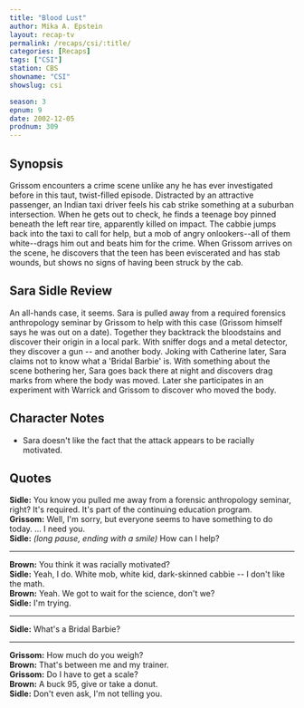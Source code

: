 ```yaml
---
title: "Blood Lust"
author: Mika A. Epstein
layout: recap-tv
permalink: /recaps/csi/:title/
categories: [Recaps]
tags: ["CSI"]
station: CBS
showname: "CSI"
showslug: csi

season: 3  
epnum: 9
date: 2002-12-05
prodnum: 309  
---
```


## Synopsis

Grissom encounters a crime scene unlike any he has ever investigated before in this taut, twist-filled episode. Distracted by an attractive passenger, an Indian taxi driver feels his cab strike something at a suburban intersection. When he gets out to check, he finds a teenage boy pinned beneath the left rear tire, apparently killed on impact. The cabbie jumps back into the taxi to call for help, but a mob of angry onlookers--all of them white--drags him out and beats him for the crime. When Grissom arrives on the scene, he discovers that the teen has been eviscerated and has stab wounds, but shows no signs of having been struck by the cab.

## Sara Sidle Review

An all-hands case, it seems. Sara is pulled away from a required forensics anthropology seminar by Grissom to help with this case (Grissom himself says he was out on a date). Together they backtrack the bloodstains and discover their origin in a local park. With sniffer dogs and a metal detector, they discover a gun -- and another body. Joking with Catherine later, Sara claims not to know what a 'Bridal Barbie' is. With something about the scene bothering her, Sara goes back there at night and discovers drag marks from where the body was moved. Later she participates in an experiment with Warrick and Grissom to discover who moved the body.

## Character Notes

* Sara doesn't like the fact that the attack appears to be racially motivated.

## Quotes

**Sidle:** You know you pulled me away from a forensic anthropology seminar, right? It's required. It's part of the continuing education program.  
**Grissom:** Well, I'm sorry, but everyone seems to have something to do today. ... I need you.  
**Sidle:** _(long pause, ending with a smile)_ How can I help?  

- - -

**Brown:** You think it was racially motivated?  
**Sidle:** Yeah, I do. White mob, white kid, dark-skinned cabbie -- I don't like the math.  
**Brown:** Yeah. We got to wait for the science, don't we?  
**Sidle:** I'm trying.  

- - -

**Sidle:** What's a Bridal Barbie?
  

- - -

**Grissom:** How much do you weigh?  
**Brown:** That's between me and my trainer.  
**Grissom:** Do I have to get a scale?  
**Brown:** A buck 95, give or take a donut.  
**Sidle:** Don't even ask, I'm not telling you.

